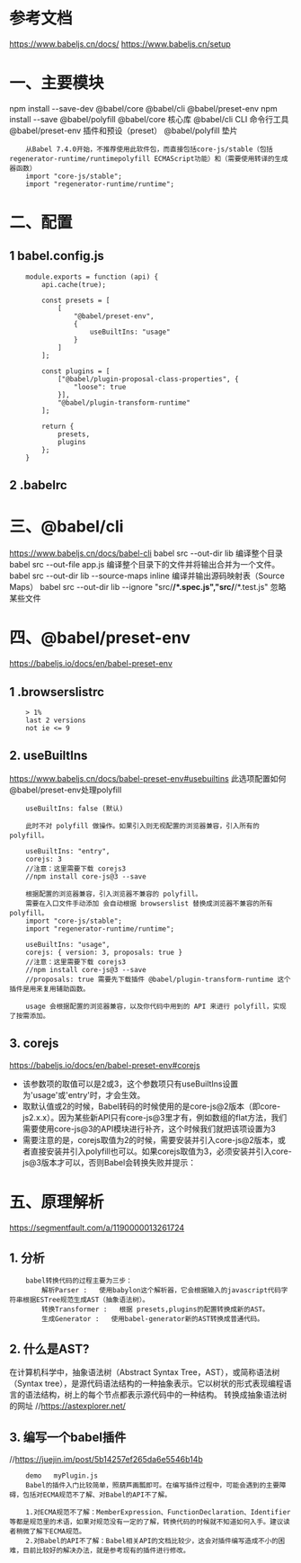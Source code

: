 # 参考文档
https://www.babeljs.cn/docs/
https://www.babeljs.cn/setup

# 一、主要模块
npm install --save-dev @babel/core @babel/cli @babel/preset-env
npm install --save @babel/polyfill
@babel/core 核心库
@babel/cli  CLI 命令行工具
@babel/preset-env 插件和预设（preset）
@babel/polyfill  垫片
```
    从Babel 7.4.0开始，不推荐使用此软件包，而直接包括core-js/stable（包括regenerator-runtime/runtimepolyfill ECMAScript功能）和（需要使用转译的生成器函数）
    import "core-js/stable";
    import "regenerator-runtime/runtime";
```


# 二、配置
## 1 babel.config.js
```
    module.exports = function (api) {
        api.cache(true);

        const presets = [
            [
                "@babel/preset-env",
                {
                    useBuiltIns: "usage"
                }
            ]
        ];

        const plugins = [
            ["@babel/plugin-proposal-class-properties", {
                "loose": true
            }],
            "@babel/plugin-transform-runtime"
        ];

        return {
            presets,
            plugins
        };
    }
```
## 2 .babelrc

# 三、@babel/cli
https://www.babeljs.cn/docs/babel-cli
babel src --out-dir lib  编译整个目录
babel src --out-file app.js 编译整个目录下的文件并将输出合并为一个文件。
babel src --out-dir lib --source-maps inline 编译并输出源码映射表（Source Maps）
babel src --out-dir lib --ignore "src/**/*.spec.js","src/**/*.test.js" 忽略某些文件

# 四、@babel/preset-env
https://babeljs.io/docs/en/babel-preset-env
## 1 .browserslistrc
```
    > 1%
    last 2 versions
    not ie <= 9
```
## 2. useBuiltIns
https://www.babeljs.cn/docs/babel-preset-env#usebuiltins
此选项配置如何@babel/preset-env处理polyfill

```
    useBuiltIns: false (默认) 

    此时不对 polyfill 做操作。如果引入则无视配置的浏览器兼容，引入所有的 polyfill。
```
```
    useBuiltIns: "entry",
    corejs: 3 
    //注意：这里需要下载 corejs3 
    //npm install core-js@3 --save

    根据配置的浏览器兼容，引入浏览器不兼容的 polyfill。
    需要在入口文件手动添加 会自动根据 browserslist 替换成浏览器不兼容的所有 polyfill。
    import "core-js/stable";
    import "regenerator-runtime/runtime";
```
```
    useBuiltIns: "usage",
    corejs: { version: 3, proposals: true }
    //注意：这里需要下载 corejs3 
    //npm install core-js@3 --save
    //proposals: true 需要先下载插件 @babel/plugin-transform-runtime 这个插件是用来复用辅助函数。
    
    usage 会根据配置的浏览器兼容，以及你代码中用到的 API 来进行 polyfill，实现了按需添加。
```
## 3. corejs
https://babeljs.io/docs/en/babel-preset-env#corejs
* 该参数项的取值可以是2或3，这个参数项只有useBuiltIns设置为'usage'或'entry'时，才会生效。
* 取默认值或2的时候，Babel转码的时候使用的是core-js@2版本（即core-js2.x.x）。因为某些新API只有core-js@3里才有，例如数组的flat方法，我们需要使用core-js@3的API模块进行补齐，这个时候我们就把该项设置为3
* 需要注意的是，corejs取值为2的时候，需要安装并引入core-js@2版本，或者直接安装并引入polyfill也可以。如果corejs取值为3，必须安装并引入core-js@3版本才可以，否则Babel会转换失败并提示：


# 五、原理解析
https://segmentfault.com/a/1190000013261724
## 1. 分析
```
    babel转换代码的过程主要为三步：
        解析Parser :   使用babylon这个解析器，它会根据输入的javascript代码字符串根据ESTree规范生成AST（抽象语法树）。
        转换Transformer :   根据 presets,plugins的配置转换成新的AST。
        生成Generator :   使用babel-generator新的AST转换成普通代码。
```
## 2. 什么是AST?
在计算机科学中，抽象语法树（Abstract Syntax Tree，AST），或简称语法树（Syntax tree），是源代码语法结构的一种抽象表示。它以树状的形式表现编程语言的语法结构，树上的每个节点都表示源代码中的一种结构。
转换成抽象语法树的网址
//https://astexplorer.net/

## 3. 编写一个babel插件
//https://juejin.im/post/5b14257ef265da6e5546b14b
```
    demo   myPlugin.js
    Babel的插件入门比较简单，照葫芦画瓢即可。在编写插件过程中，可能会遇到的主要障碍，包括对ECMA规范不了解、对Babel的API不了解。

    1.对ECMA规范不了解：MemberExpression、FunctionDeclaration、Identifier等都是规范里的术语，如果对规范没有一定的了解，转换代码的时候就不知道如何入手。建议读者稍微了解下ECMA规范。
    2.对Babel的API不了解：Babel相关API的文档比较少，这会对插件编写造成不小的困难，目前比较好的解决办法，就是参考现有的插件进行修改。
```

    